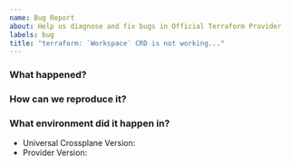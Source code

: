 ```yaml
---
name: Bug Report
about: Help us diagnose and fix bugs in Official Terraform Provider
labels: bug
title: "terraform: `Workspace` CRD is not working..."
---
```

<!--
Thank you for helping to improve Official Terraform Provider!

Please be sure to search for open issues before raising a new one. We use issues
for bug reports and feature requests.
-->

### What happened?
<!--
Please let us know what behaviour you expected and how Official Terraform Provider diverged from
that behaviour.
-->


### How can we reproduce it?
<!--
Help us to reproduce your bug as succinctly and precisely as possible. Artifacts
such as example manifests or a script that triggers the issue are highly
appreciated!
-->

### What environment did it happen in?

* Universal Crossplane Version:
* Provider Version:

<!--
Include at least the version or commit of Official Terraform Provider you were running. Consider
also including your:

* Cloud provider or hardware configuration
* Kubernetes version (use `kubectl version`)
* Kubernetes distribution (e.g. Tectonic, GKE, OpenShift)
* OS (e.g. from /etc/os-release)
* Kernel (e.g. `uname -a`)
-->
